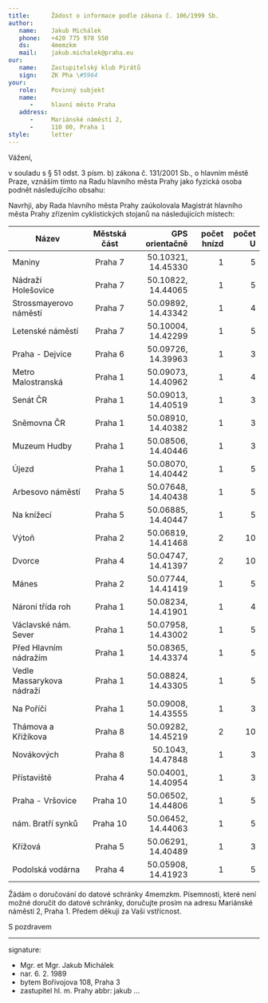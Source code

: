```yaml
---
title:      Žádost o informace podle zákona č. 106/1999 Sb.
author:
   name:    Jakub Michálek
   phone:   +420 775 978 550
   ds:      4memzkm
   mail:    jakub.michalek@praha.eu
our:
   name:    Zastupitelský klub Pirátů
   sign:    ZK Pha \#5964
your:
   role:    Povinný subjekt
   name:    
      -     hlavní město Praha
   address:
      -     Mariánské náměstí 2,
      -     110 00, Praha 1
style:      letter
---
```


Vážení,

v souladu s § 51 odst. 3 písm. b) zákona č. 131/2001 Sb., o hlavním městě Praze, vznáším tímto na Radu hlavního města Prahy jako fyzická osoba podnět následujícího obsahu: 

Navrhji, aby Rada hlavního města Prahy zaúkolovala Magistrát hlavního města Prahy zřízením cyklistických stojanů na následujících místech:

|Název|Městská část|GPS orientačně|počet hnízd|počet U|
| ------------- |:-------------:| -----:|-----:|-----:|
|Maniny|Praha 7|50.10321, 14.45330|1|5|
|Nádraží Holešovice|Praha 7|50.10822, 14.44065|1|5|
|Strossmayerovo náměstí|Praha 7|50.09892, 14.43342|1|4|
|Letenské náměstí|Praha 7|50.10004, 14.42299|1|5|
|Praha - Dejvice|Praha 6|50.09726, 14.39963|1|3|
|Metro  Malostranská|Praha 1|50.09073, 14.40962|1|4|
|Senát ČR|Praha 1|50.09013, 14.40519|1|3|
|Sněmovna ČR|Praha 1|50.08910, 14.40382|1|3|
|Muzeum Hudby|Praha 1|50.08506, 14.40446|1|3|
|Újezd|Praha 1|50.08070, 14.40442|1|5|
|Arbesovo náměstí|Praha 5|50.07648, 14.40438|1|5|
|Na knížecí|Praha 5|50.06885, 14.40447|1|5||
|Výtoň|Praha 2|50.06819, 14.41468|2|10||
|Dvorce|Praha 4|50.04747, 14.41397|2|10||
|Mánes|Praha 2|50.07744, 14.41419|1|5||
|Nároní třída roh|Praha 1|50.08234, 14.41901|1|4|
|Václavské nám. Sever|Praha 1|50.07958, 14.43002|1|5|
|Před Hlavním nádražím|Praha 1|50.08365, 14.43374|1|5|
|Vedle Massarykova nádraží|Praha 1|50.08824, 14.43305|1|5|
|Na Poříčí|Praha 1|50.09008, 14.43555|1|3|
|Thámova a Křižíkova|Praha 8|50.09282, 14.45219|2|10||
|Novákových|Praha 8|50.1043, 14.47848|1|3|
|Přístaviště|Praha 4|50.04001, 14.40954|1|3|
|Praha - Vršovice|Praha 10|50.06502, 14.44806|1|5|
|nám. Bratří synků|Praha 10|50.06452, 14.44063|1|5|
|Křížová|Praha 5|50.06291, 14.40489|1|3|
|Podolská vodárna|Praha 4|50.05908, 14.41923|1|5|

Žádám o doručování do datové schránky 4memzkm. Písemnosti, které není možné doručit do datové schránky, doručujte prosím na adresu Mariánské náměstí 2, Praha 1. Předem děkuji za Vaši vstřícnost.

S pozdravem

---
signature: 
  - Mgr. et Mgr. Jakub Michálek
  - nar. 6. 2. 1989
  - bytem Bořivojova 108, Praha 3
  - zastupitel hl. m. Prahy
abbr:       jakub
...
